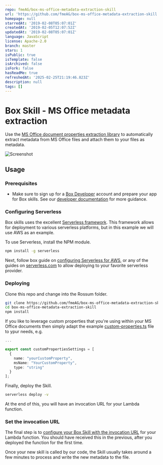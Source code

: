 ```yaml
---
repo: fmeAG/box-ms-office-metadata-extraction-skill
url: 'https://github.com/fmeAG/box-ms-office-metadata-extraction-skill'
homepage: null
starredAt: '2019-02-08T05:07:01Z'
createdAt: '2019-02-05T12:07:52Z'
updatedAt: '2019-02-08T05:07:01Z'
language: JavaScript
license: Apache-2.0
branch: master
stars: 1
isPublic: true
isTemplate: false
isArchived: false
isFork: false
hasReadMe: true
refreshedAt: '2025-02-25T21:19:46.823Z'
description: null
tags: []
---
```


# Box Skill - MS Office metadata extraction

Use the [MS Office document properties extraction library](https://github.com/alfrescian/office-document-properties) to automatically extract metadata from MS Office files and attach them to your files as metadata.



![Screenshot](./docs/screenshot.png)

## Usage

### Prerequisites

* Make sure to sign up for a [Box Developer](https://developer.box.com/) account and prepare your app for Box skills. See our [developer documentation](https://developer.box.com/docs/box-skills) for more guidance. 

### Configuring Serverless

Box skills uses the excellent [Serverless framework](https://serverless.com/). This framework allows for deployment to various serverless platforms, but in this example we will use AWS as an example.

To use Serverless, install the NPM module.

```bash
npm install -g serverless
```

Next, follow box guide on [configuring Serverless for AWS](https://github.com/box-community/sample-image-skills/blob/master/AWS_CONFIGURATION.md), or any of the guides on [serverless.com](https://serverless.com/) to allow deploying to your favorite serverless provider.

### Deploying

Clone this repo and change into the Rossum folder.

```bash
git clone https://github.com/fmeAG/box-ms-office-metadata-extraction-skill
cd box-ms-office-metadata-extraction-skill
npm install
```

If you like to leverage custom properties that you're using within your MS Office documents then simply adapt the example [custom-properties.ts](./custom-properties.ts) file to ypur needs, e.g.

```ts
...

export const customPropertiesSettings = [
  {
    name: "yourCustomProperty",
    msName: "YourCustomProperty",
    type: "string"
  }
];

```

Finally, deploy the Skill.

```bash
serverless deploy -v
```

At the end of this, you will have an invocation URL for your Lambda function. 

### Set the invocation URL

The final step is to [configure your Box Skill with the invocation URL](https://developer.box.com/docs/configure-a-box-skill) for your Lambda function. You should have received this in the previous, after you deployed the function for the first time.

Once your new skill is called by our code, the Skill usually takes around a few minutes to process and write the new metadata to the file.
